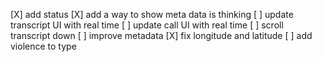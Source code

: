 [X] add status
[X] add a way to show meta data is thinking
[ ] update transcript UI with real time
[ ] update call UI with real time
[ ] scroll transcript down
[ ] improve metadata
[X] fix longitude and latitude
[ ] add violence to type

